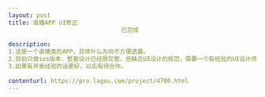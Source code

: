 ```yaml
---                
layout: post       
title: 直播APP UI修正
                                已完成
           
description: 
1.这是一个直播类的APP，具体什么方向不方便透露。
2.目前只做ios版本，整套设计已经很完整，但缺乏UI设计的规范，需要一个有经验的UI设计师参考并做出小范围的修改。
3.如果有开发经验的话更好，以后有待合作。
     
contenturl: https://pro.lagou.com/project/4700.html      
---                 
```


